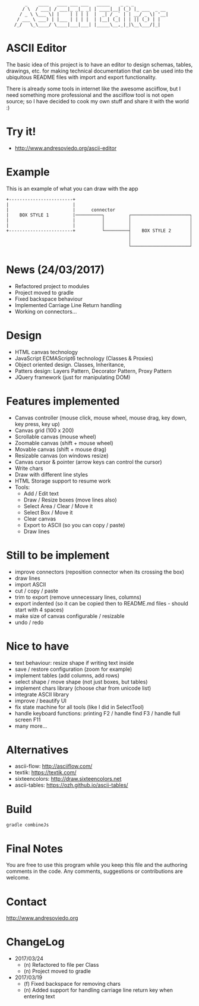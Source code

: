           _    ____   ____ ___ ___   _____    _ _ _             
          / \  / ___| / ___|_ _|_ _| | ____|__| (_) |_ ___  _ __
         / _ \ \___ \| |    | | | |  |  _| / _` | | __/ _ \| '__|
        / ___ \ ___) | |___ | | | |  | |__| (_| | | || (_) | |   
       /_/   \_\____/ \____|___|___| |_____\__,_|_|\__\___/|_|   


ASCII Editor
============

The basic idea of this project is to have an editor to design schemas, tables, drawings, etc. for making technical documentation that can be
used into the ubiquitous README files with import and export functionality.

There is already some tools in internet like the awesome asciiflow, but I need something more professional and the asciiflow tool is not open source;
so I have decided to cook my own stuff and share it with the world :)


Try it!
=======

* http://www.andresoviedo.org/ascii-editor


Example
=======

This is an example of what you can draw with the app



    +------------------------+                                              
    |                        |                                              
    |                        |      connector                               
    |    BOX STYLE 1         |──────────┐         ┌──────────────────────┐  
    |                        |          │         │                      │  
    |                        |          │         │                      │  
    +------------------------+          └─────────┤    BOX STYLE 2       │  
                                                  │                      │
                                                  │                      │
                                                  └──────────────────────┘


News (24/03/2017)
=================

- Refactored project to modules
- Project moved to gradle
- Fixed backspace behaviour
- Implemented Carriage Line Return handling
- Working on connectors...


Design
======

- HTML canvas technology
- JavaScript ECMAScript6 technology (Classes & Proxies)
- Object oriented design. Classes, Inheritance,
- Patters design: Layers Pattern, Decorator Pattern, Proxy Pattern
- JQuery framework (just for manipulating DOM)


Features implemented
====================

- Canvas controller (mouse click, mouse wheel, mouse drag, key down, key press, key up)
- Canvas grid (100 x 200)
- Scrollable canvas (mouse wheel)
- Zoomable canvas (shift + mouse wheel)
- Movable canvas (shift + mouse drag)
- Resizable canvas (on windows resize)
- Canvas cursor & pointer (arrow keys can control the cursor)
- Write chars
- Draw with different line styles
- HTML Storage support to resume work
- Tools:
  - Add / Edit text
  - Draw / Resize boxes (move lines also)
  - Select Area / Clear / Move it
  - Select Box / Move it
  - Clear canvas
  - Export to ASCII (so you can copy / paste)
  - Draw lines


Still to be implement
=====================

- improve connectors (reposition connector when its crossing the box)
- draw lines
- import ASCII
- cut / copy / paste
- trim to export (remove unnecessary lines, columns)
- export indented (so it can be copied then to README.md files - should start with 4 spaces)
- make size of canvas configurable / resizable
- undo / redo


Nice to have
============

- text behaviour: resize shape if writing text inside
- save / restore configuration (zoom for example)
- implement tables (add columns, add rows)
- select shape / move shape (not just boxes, but tables)
- implement chars library (choose char from unicode list)
- integrate ASCII library
- improve / beautify UI
- fix state machine for all tools (like I did in SelectTool)
- handle keyboard functions: printing F2 / handle find F3 / handle full screen F11
- many more...


Alternatives
============

* ascii-flow: http://asciiflow.com/
* textik: https://textik.com/
* sixteencolors: http://draw.sixteencolors.net
* ascii-tables: https://ozh.github.io/ascii-tables/


Build
=====


    gradle combineJs



Final Notes
===========

You are free to use this program while you keep this file and the authoring comments in the code. Any comments, suggestions or contributions are welcome.


Contact
=======

http://www.andresoviedo.org


ChangeLog
=========

* 2017/03/24
  * (n) Refactored to file per Class
  * (n) Project moved to gradle
* 2017/03/19
  * (f) Fixed backspace for removing chars
  * (n) Added support for handling carriage line return key when entering text
